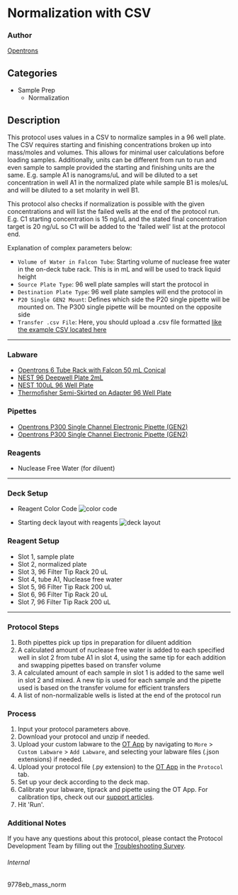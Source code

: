 # Normalization with CSV

### Author
[Opentrons](https://opentrons.com/)

## Categories
* Sample Prep
	* Normalization

## Description
This protocol uses values in a CSV to normalize samples in a 96 well plate. The CSV requires starting and finishing concentrations broken up into mass/moles and volumes. This allows for minimal user calculations before loading samples. Additionally, units can be different from run to run and even sample to sample provided the starting and finishing units are the same. E.g. sample A1 is nanograms/uL and will be diluted to a set concentration in well A1 in the normalized plate while sample B1 is moles/uL and will be diluted to a set molarity in well B1.

This protocol also checks if normalization is possible with the given concentrations and will list the failed wells at the end of the protocol run. E.g. C1 starting concentration is 15 ng/uL and the stated final concentration target is 20 ng/uL so C1 will be added to the 'failed well' list at the protocol end.

Explanation of complex parameters below:
* `Volume of Water in Falcon Tube`: Starting volume of nuclease free water in the on-deck tube rack. This is in mL and will be used to track liquid height
* `Source Plate Type`: 96 well plate samples will start the protocol in
* `Destination Plate Type`: 96 well plate samples will end the protocol in
* `P20 Single GEN2 Mount`: Defines which side the P20 single pipette will be mounted on. The P300 single pipette will be mounted on the opposite side
* `Transfer .csv File`: Here, you should upload a .csv file formatted [like the example CSV located here](https://opentrons-protocol-library-website.s3.amazonaws.com/custom-README-images/9778eb/csv/example_norm.csv)
---

### Labware
* [Opentrons 6 Tube Rack with Falcon 50 mL Conical](https://shop.opentrons.com/4-in-1-tube-rack-set/)
* [NEST 96 Deepwell Plate 2mL](https://shop.opentrons.com/nest-2-ml-96-well-deep-well-plate-v-bottom/)
* [NEST 100uL 96 Well Plate](https://shop.opentrons.com/nest-0-1-ml-96-well-pcr-plate-full-skirt/)
* [Thermofisher Semi-Skirted on Adapter 96 Well Plate](https://www.thermofisher.com/order/catalog/product/AB1400L)

### Pipettes
* [Opentrons P300 Single Channel Electronic Pipette (GEN2)](https://shop.opentrons.com/single-channel-electronic-pipette-p20/)
* [Opentrons P300 Single Channel Electronic Pipette (GEN2)](https://shop.opentrons.com/single-channel-electronic-pipette-p20/)

### Reagents
* Nuclease Free Water (for diluent)

---

### Deck Setup
* Reagent Color Code
![color code](https://opentrons-protocol-library-website.s3.amazonaws.com/custom-README-images/9778eb/csv/color_code.png)

* Starting deck layout with reagents
![deck layout](https://opentrons-protocol-library-website.s3.amazonaws.com/custom-README-images/9778eb/csv/deck_layout.png)

### Reagent Setup
* Slot 1, sample plate
* Slot 2, normalized plate
* Slot 3, 96 Filter Tip Rack 20 uL
* Slot 4, tube A1, Nuclease free water
* Slot 5, 96 Filter Tip Rack 200 uL
* Slot 6, 96 Filter Tip Rack 20 uL
* Slot 7, 96 Filter Tip Rack 200 uL

---

### Protocol Steps
1. Both pipettes pick up tips in preparation for diluent addition
2. A calculated amount of nuclease free water is added to each specified well in slot 2 from tube A1 in slot 4, using the same tip for each addition and swapping pipettes based on transfer volume
3. A calculated amount of each sample in slot 1 is added to the same well in slot 2 and mixed. A new tip is used for each sample and the pipette used is based on the transfer volume for efficient transfers
4. A list of non-normalizable wells is listed at the end of the protocol run

### Process
1. Input your protocol parameters above.
2. Download your protocol and unzip if needed.
3. Upload your custom labware to the [OT App](https://opentrons.com/ot-app) by navigating to `More` > `Custom Labware` > `Add Labware`, and selecting your labware files (.json extensions) if needed.
4. Upload your protocol file (.py extension) to the [OT App](https://opentrons.com/ot-app) in the `Protocol` tab.
5. Set up your deck according to the deck map.
6. Calibrate your labware, tiprack and pipette using the OT App. For calibration tips, check out our [support articles](https://support.opentrons.com/en/collections/1559720-guide-for-getting-started-with-the-ot-2).
7. Hit 'Run'.

### Additional Notes
If you have any questions about this protocol, please contact the Protocol Development Team by filling out the [Troubleshooting Survey](https://protocol-troubleshooting.paperform.co/).

###### Internal
9778eb_mass_norm
